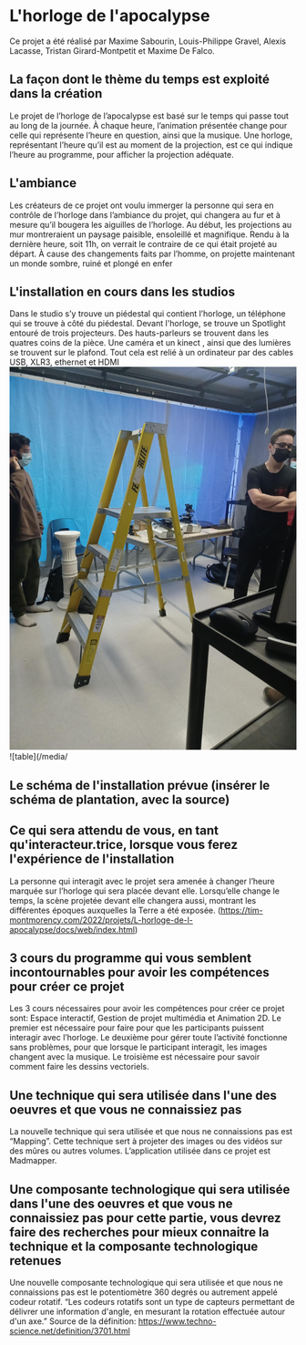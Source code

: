 # L'horloge de l'apocalypse

Ce projet a été réalisé par Maxime Sabourin, Louis-Philippe Gravel, Alexis Lacasse, Tristan Girard-Montpetit et Maxime De Falco.


## La façon dont le thème du temps est exploité dans la création

Le projet de l’horloge de l’apocalypse est basé sur le temps qui passe tout au long de la journée. À chaque heure, l’animation présentée change pour celle qui représente l’heure en question, ainsi que la musique. Une horloge, représentant l’heure qu’il est au moment de la projection, est ce qui indique l’heure au programme, pour afficher la projection adéquate.


## L'ambiance

Les créateurs de ce projet ont voulu immerger la personne qui sera en contrôle de l’horloge dans l’ambiance du projet, qui changera au fur et à mesure qu’il bougera les aiguilles de l’horloge. Au début, les projections au mur montreraient un paysage paisible, ensoleillé et magnifique. Rendu à la dernière heure, soit 11h, on verrait le contraire de ce qui était projeté au départ. À cause des changements faits par l’homme, on projette maintenant un monde sombre, ruiné et plongé en enfer

## L'installation en cours dans les studios

Dans le studio s’y trouve un piédestal qui contient l’horloge, un téléphone qui se trouve à côté du piédestal. Devant l'horloge, se trouve un Spotlight entouré de trois projecteurs. Des hauts-parleurs se trouvent dans les quatres coins de la pièce. Une caméra et un kinect , ainsi que des lumières se trouvent sur le plafond. Tout cela est relié à un ordinateur par des cables USB, XLR3, ethernet et HDMI
![installation](/media/installation_echelle_milieu.png)
![table](/media/

## Le schéma de l'installation prévue (insérer le schéma de plantation, avec la source)

## Ce qui sera attendu de vous, en tant qu'interacteur.trice, lorsque vous ferez l'expérience de l'installation

La personne qui interagit avec le projet sera amenée à changer l’heure marquée sur l’horloge qui sera placée devant elle.  Lorsqu’elle change le temps, la scène projetée devant elle changera aussi, montrant les différentes époques auxquelles la Terre a été exposée. 
(https://tim-montmorency.com/2022/projets/L-horloge-de-l-apocalypse/docs/web/index.html) 


## 3 cours du programme qui vous semblent incontournables pour avoir les compétences pour créer ce projet

Les 3 cours nécessaires pour avoir les compétences pour créer ce projet sont: Espace interactif, Gestion de projet multimédia et Animation 2D. Le premier est nécessaire pour faire pour que les participants puissent interagir avec l’horloge. Le deuxième pour gérer toute l’activité fonctionne sans problèmes, pour que lorsque le participant interagit, les images changent avec la musique. Le troisième est nécessaire pour savoir comment faire les dessins vectoriels.  


## Une technique qui sera utilisée dans l'une des oeuvres et que vous ne connaissiez pas

La nouvelle technique qui sera utilisée et que nous ne connaissions pas est “Mapping”. Cette technique sert à projeter des images ou des vidéos sur des mûres ou autres volumes. L’application utilisée dans ce projet est Madmapper. 

## Une composante technologique qui sera utilisée dans l'une des oeuvres et que vous ne connaissiez pas pour cette partie, vous devrez faire des recherches pour mieux connaitre la technique et la composante technologique retenues

Une nouvelle composante technologique qui sera utilisée et que nous ne connaissions pas est le potentiomètre 360 degrés ou autrement appelé codeur rotatif. “Les codeurs rotatifs sont un type de capteurs permettant de délivrer une information d'angle, en mesurant la rotation effectuée autour d'un axe.”
Source de la définition: https://www.techno-science.net/definition/3701.html




